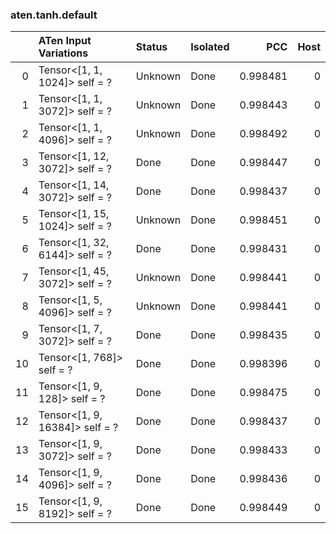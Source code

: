 ### aten.tanh.default
|    | ATen Input Variations          | Status   | Isolated   |      PCC |   Host |
|---:|:-------------------------------|:---------|:-----------|---------:|-------:|
|  0 | Tensor<[1, 1, 1024]> self = ?  | Unknown  | Done       | 0.998481 |      0 |
|  1 | Tensor<[1, 1, 3072]> self = ?  | Unknown  | Done       | 0.998443 |      0 |
|  2 | Tensor<[1, 1, 4096]> self = ?  | Unknown  | Done       | 0.998492 |      0 |
|  3 | Tensor<[1, 12, 3072]> self = ? | Done     | Done       | 0.998447 |      0 |
|  4 | Tensor<[1, 14, 3072]> self = ? | Done     | Done       | 0.998437 |      0 |
|  5 | Tensor<[1, 15, 1024]> self = ? | Unknown  | Done       | 0.998451 |      0 |
|  6 | Tensor<[1, 32, 6144]> self = ? | Done     | Done       | 0.998431 |      0 |
|  7 | Tensor<[1, 45, 3072]> self = ? | Unknown  | Done       | 0.998441 |      0 |
|  8 | Tensor<[1, 5, 4096]> self = ?  | Unknown  | Done       | 0.998441 |      0 |
|  9 | Tensor<[1, 7, 3072]> self = ?  | Done     | Done       | 0.998435 |      0 |
| 10 | Tensor<[1, 768]> self = ?      | Done     | Done       | 0.998396 |      0 |
| 11 | Tensor<[1, 9, 128]> self = ?   | Done     | Done       | 0.998475 |      0 |
| 12 | Tensor<[1, 9, 16384]> self = ? | Done     | Done       | 0.998437 |      0 |
| 13 | Tensor<[1, 9, 3072]> self = ?  | Done     | Done       | 0.998433 |      0 |
| 14 | Tensor<[1, 9, 4096]> self = ?  | Done     | Done       | 0.998436 |      0 |
| 15 | Tensor<[1, 9, 8192]> self = ?  | Done     | Done       | 0.998449 |      0 |

